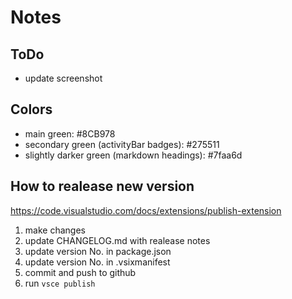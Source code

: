 # Notes

## ToDo

- update screenshot

## Colors

* main green: #8CB978
* secondary green (activityBar badges): #275511
* slightly darker green (markdown headings): #7faa6d

## How to realease new version

https://code.visualstudio.com/docs/extensions/publish-extension

1.  make changes
2.  update CHANGELOG.md with realease notes
3.  update version No. in package.json
4.  update version No. in .vsixmanifest
5.  commit and push to github
6.  run `vsce publish`
